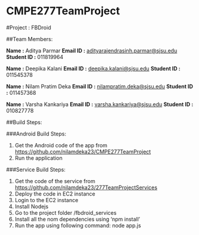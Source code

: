 # CMPE277TeamProject
#Project : FBDroid

##Team Members:

**Name :** Aditya Parmar
**Email ID :** adityarajendrasinh.parmar@sjsu.edu
**Student ID :** 011819964

**Name :** Deepika Kalani
**Email ID :** deepika.kalani@sjsu.edu
**Student ID :** 011545378

**Name :** Nilam Pratim Deka
**Email ID :** nilampratim.deka@sjsu.edu
**Student ID :** 011457368

**Name :** Varsha Kankariya
**Email ID :** varsha.kankariya@sjsu.edu
**Student ID :** 010827778

##Build Steps:

###Android Build Steps:

1. Get the Android code of the app from https://github.com/nilamdeka23/CMPE277TeamProject
2. Run the application

###Service Build Steps:

1. Get the code of the service from https://github.com/nilamdeka23/277TeamProjectServices
2. Deploy the code in EC2 instance
3. Login to the EC2 instance
4. Install Nodejs
5. Go to the project folder /fbdroid_services
6. Install all the nom dependencies using ‘npm install’
7. Run the app using following command: node app.js


